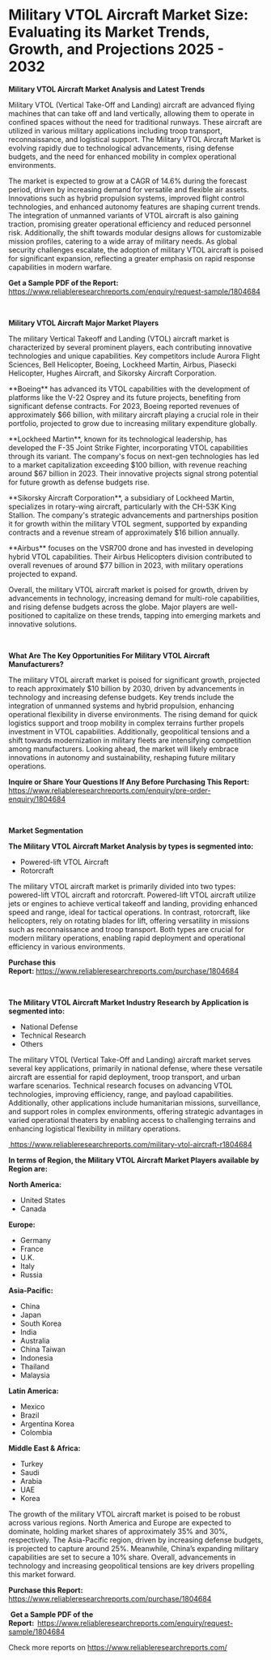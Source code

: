 <p><h1>Military VTOL Aircraft Market Size: Evaluating its Market Trends, Growth, and Projections 2025 - 2032</h1></p><p><strong>Military VTOL Aircraft Market Analysis and Latest Trends</strong></p>
<p><p>Military VTOL (Vertical Take-Off and Landing) aircraft are advanced flying machines that can take off and land vertically, allowing them to operate in confined spaces without the need for traditional runways. These aircraft are utilized in various military applications including troop transport, reconnaissance, and logistical support. The Military VTOL Aircraft Market is evolving rapidly due to technological advancements, rising defense budgets, and the need for enhanced mobility in complex operational environments.</p><p>The market is expected to grow at a CAGR of 14.6% during the forecast period, driven by increasing demand for versatile and flexible air assets. Innovations such as hybrid propulsion systems, improved flight control technologies, and enhanced autonomy features are shaping current trends. The integration of unmanned variants of VTOL aircraft is also gaining traction, promising greater operational efficiency and reduced personnel risk. Additionally, the shift towards modular designs allows for customizable mission profiles, catering to a wide array of military needs. As global security challenges escalate, the adoption of military VTOL aircraft is poised for significant expansion, reflecting a greater emphasis on rapid response capabilities in modern warfare.</p></p>
<p><strong>Get a Sample PDF of the Report:&nbsp;</strong> <a href="https://www.reliableresearchreports.com/enquiry/request-sample/1804684?utm_campaign=3051&utm_medium=2&utm_source=Github&utm_content=ia&utm_term=30032025&utm_id=military-vtol-aircraft">https://www.reliableresearchreports.com/enquiry/request-sample/1804684</a></p>
<p>&nbsp;</p>
<p><strong>Military VTOL Aircraft Major Market Players</strong></p>
<p><p>The military Vertical Takeoff and Landing (VTOL) aircraft market is characterized by several prominent players, each contributing innovative technologies and unique capabilities. Key competitors include Aurora Flight Sciences, Bell Helicopter, Boeing, Lockheed Martin, Airbus, Piasecki Helicopter, Hughes Aircraft, and Sikorsky Aircraft Corporation.</p><p>**Boeing** has advanced its VTOL capabilities with the development of platforms like the V-22 Osprey and its future projects, benefiting from significant defense contracts. For 2023, Boeing reported revenues of approximately $66 billion, with military aircraft playing a crucial role in their portfolio, projected to grow due to increasing military expenditure globally.</p><p>**Lockheed Martin**, known for its technological leadership, has developed the F-35 Joint Strike Fighter, incorporating VTOL capabilities through its variant. The company's focus on next-gen technologies has led to a market capitalization exceeding $100 billion, with revenue reaching around $67 billion in 2023. Their innovative projects signal strong potential for future growth as defense budgets rise.</p><p>**Sikorsky Aircraft Corporation**, a subsidiary of Lockheed Martin, specializes in rotary-wing aircraft, particularly with the CH-53K King Stallion. The company's strategic advancements and partnerships position it for growth within the military VTOL segment, supported by expanding contracts and a revenue stream of approximately $16 billion annually.</p><p>**Airbus** focuses on the VSR700 drone and has invested in developing hybrid VTOL capabilities. Their Airbus Helicopters division contributed to overall revenues of around $77 billion in 2023, with military operations projected to expand.</p><p>Overall, the military VTOL aircraft market is poised for growth, driven by advancements in technology, increasing demand for multi-role capabilities, and rising defense budgets across the globe. Major players are well-positioned to capitalize on these trends, tapping into emerging markets and innovative solutions.</p></p>
<p>&nbsp;</p>
<p><strong>What Are The Key Opportunities For Military VTOL Aircraft Manufacturers?</strong></p>
<p><p>The military VTOL aircraft market is poised for significant growth, projected to reach approximately $10 billion by 2030, driven by advancements in technology and increasing defense budgets. Key trends include the integration of unmanned systems and hybrid propulsion, enhancing operational flexibility in diverse environments. The rising demand for quick logistics support and troop mobility in complex terrains further propels investment in VTOL capabilities. Additionally, geopolitical tensions and a shift towards modernization in military fleets are intensifying competition among manufacturers. Looking ahead, the market will likely embrace innovations in autonomy and sustainability, reshaping future military operations.</p></p>
<p><strong>Inquire or Share Your Questions If Any Before Purchasing This Report:</strong> <a href="https://www.reliableresearchreports.com/enquiry/pre-order-enquiry/1804684?utm_campaign=3051&utm_medium=2&utm_source=Github&utm_content=ia&utm_term=30032025&utm_id=military-vtol-aircraft">https://www.reliableresearchreports.com/enquiry/pre-order-enquiry/1804684</a></p>
<p>&nbsp;</p>
<p><strong>Market Segmentation</strong></p>
<p><strong>The Military VTOL Aircraft Market Analysis by types is segmented into:</strong></p>
<p><ul><li>Powered-lift VTOL Aircraft</li><li>Rotorcraft</li></ul></p>
<p><p>The military VTOL aircraft market is primarily divided into two types: powered-lift VTOL aircraft and rotorcraft. Powered-lift VTOL aircraft utilize jets or engines to achieve vertical takeoff and landing, providing enhanced speed and range, ideal for tactical operations. In contrast, rotorcraft, like helicopters, rely on rotating blades for lift, offering versatility in missions such as reconnaissance and troop transport. Both types are crucial for modern military operations, enabling rapid deployment and operational efficiency in various environments.</p></p>
<p><strong>Purchase this Report:&nbsp;</strong><a href="https://www.reliableresearchreports.com/purchase/1804684?utm_campaign=3051&utm_medium=2&utm_source=Github&utm_content=ia&utm_term=30032025&utm_id=military-vtol-aircraft">https://www.reliableresearchreports.com/purchase/1804684</a></p>
<p>&nbsp;</p>
<p><strong>The Military VTOL Aircraft Market Industry Research by Application is segmented into:</strong></p>
<p><ul><li>National Defense</li><li>Technical Research</li><li>Others</li></ul></p>
<p><p>The military VTOL (Vertical Take-Off and Landing) aircraft market serves several key applications, primarily in national defense, where these versatile aircraft are essential for rapid deployment, troop transport, and urban warfare scenarios. Technical research focuses on advancing VTOL technologies, improving efficiency, range, and payload capabilities. Additionally, other applications include humanitarian missions, surveillance, and support roles in complex environments, offering strategic advantages in varied operational theaters by enabling access to challenging terrains and enhancing logistical flexibility in military operations.</p></p>
<p><a href="https://www.reliableresearchreports.com/military-vtol-aircraft-r1804684?utm_campaign=3051&utm_medium=2&utm_source=Github&utm_content=ia&utm_term=30032025&utm_id=military-vtol-aircraft">&nbsp;https://www.reliableresearchreports.com/military-vtol-aircraft-r1804684</a></p>
<p><strong>In terms of Region, the Military VTOL Aircraft Market Players available by Region are:</strong></p>
<p>
    <p> <strong> North America: </strong>
        <ul>
            <li>United States</li>
            <li>Canada</li>
        </ul>
        </p> 
    <p> <strong> Europe: </strong>
        <ul>
            <li>Germany</li>
            <li>France</li>
            <li>U.K.</li>
            <li>Italy</li>
            <li>Russia</li>
        </ul>
        </p> 
    <p> <strong> Asia-Pacific: </strong>
        <ul>
            <li>China</li>
            <li>Japan</li>
            <li>South Korea</li>
            <li>India</li>
            <li>Australia</li>
            <li>China Taiwan</li>
            <li>Indonesia</li>
            <li>Thailand</li>
            <li>Malaysia</li>
        </ul>
        </p> 
    <p> <strong> Latin America: </strong>
        <ul>
            <li>Mexico</li>
            <li>Brazil</li>
            <li>Argentina Korea</li>
            <li>Colombia</li>
        </ul>
        </p> 
    <p> <strong> Middle East & Africa: </strong>
        <ul>
            <li>Turkey</li>
            <li>Saudi</li>
            <li>Arabia</li>
            <li>UAE</li>
            <li>Korea</li>
        </ul>
    </p>
    </p>
<p><p>The growth of the military VTOL aircraft market is poised to be robust across various regions. North America and Europe are expected to dominate, holding market shares of approximately 35% and 30%, respectively. The Asia-Pacific region, driven by increasing defense budgets, is projected to capture around 25%. Meanwhile, China’s expanding military capabilities are set to secure a 10% share. Overall, advancements in technology and increasing geopolitical tensions are key drivers propelling this market forward.</p></p>
<p><strong>Purchase this Report: </strong><a href="https://www.reliableresearchreports.com/purchase/1804684?utm_campaign=3051&utm_medium=2&utm_source=Github&utm_content=ia&utm_term=30032025&utm_id=military-vtol-aircraft">https://www.reliableresearchreports.com/purchase/1804684</a></p>
<p>&nbsp;<strong>Get a Sample PDF of the Report:&nbsp;&nbsp;</strong><a href="https://www.reliableresearchreports.com/enquiry/request-sample/1804684?utm_campaign=3051&utm_medium=2&utm_source=Github&utm_content=ia&utm_term=30032025&utm_id=military-vtol-aircraft">https://www.reliableresearchreports.com/enquiry/request-sample/1804684</a></p>
<p><strong></strong></p>
<p>Check more reports on <a href="https://www.reliableresearchreports.com/?utm_campaign=3051&utm_medium=2&utm_source=Github&utm_content=ia&utm_term=30032025&utm_id=military-vtol-aircraft">https://www.reliableresearchreports.com/</a></p>